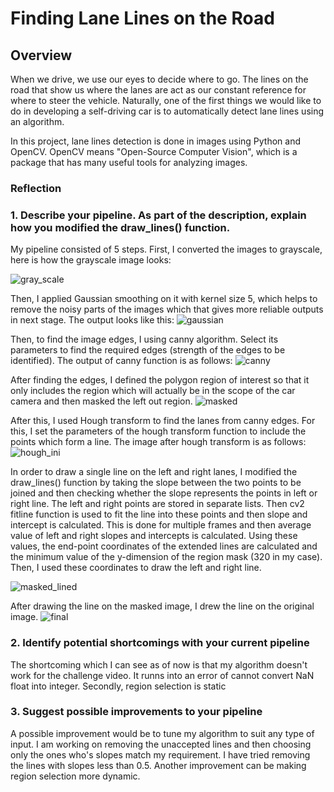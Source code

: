 # **Finding Lane Lines on the Road**

## Overview

When we drive, we use our eyes to decide where to go. The lines on the road that show us where the lanes are act as our constant reference for where to steer the vehicle. Naturally, one of the first things we would like to do in developing a self-driving car is to automatically detect lane lines using an algorithm.

In this project, lane lines detection is done in images using Python and OpenCV. OpenCV means "Open-Source Computer Vision", which is a package that has many useful tools for analyzing images.

### Reflection

### 1. Describe your pipeline. As part of the description, explain how you modified the draw_lines() function.

My pipeline consisted of 5 steps. First, I converted the images to grayscale, here is how the grayscale image looks:

![gray_scale](https://user-images.githubusercontent.com/20146538/30404133-ea4f6e82-9899-11e7-825c-66303ff8f960.png)

Then, I applied Gaussian smoothing on it with kernel size 5, which helps to remove the noisy parts of the images which that gives more reliable outputs in next stage. The output looks like this:
![gaussian](https://user-images.githubusercontent.com/20146538/30404180-3ed51b78-989a-11e7-8b9f-a4b1f0361a46.png)

Then, to find the image edges, I using canny algorithm. Select its parameters to find the required edges (strength of the edges to be identified). The output of canny function is as follows:
![canny](https://user-images.githubusercontent.com/20146538/30404359-3ba8090a-989b-11e7-9e2c-b6b3706b4ff9.png)

After finding the edges, I defined the polygon region of interest so that it only includes the region which will actually be in the scope of the car camera and then masked the left out region. 
![masked](https://user-images.githubusercontent.com/20146538/30404427-7f6c8eb8-989b-11e7-886c-f10d7c823567.png)

After this, I used Hough transform to find the lanes from canny edges. For this, I set the parameters of the hough transform function to include the points which form a line. The image after hough transform is as follows:
![hough_ini](https://user-images.githubusercontent.com/20146538/30404595-3e3565cc-989c-11e7-9bc9-62abfd797121.png)

In order to draw a single line on the left and right lanes, I modified the draw_lines() function by taking the slope between the two points to be joined and then checking whether the slope represents the points in left or right line. The left and right points are stored in separate lists. Then cv2 fitline function is used to fit the line into these points and then slope and intercept is calculated. This is done for multiple frames and then average value of left and right slopes and intercepts is calculated. Using these values, the end-point coordinates of the extended lines are calculated and the minimum value of the y-dimension of the region mask (320 in my case). Then, I used these coordinates to draw the left and right line.

![masked_lined](https://user-images.githubusercontent.com/20146538/30404837-7ffc434e-989d-11e7-976b-f82669b496c2.png)

After drawing the line on the masked image, I drew the line on the original image.
![final](https://user-images.githubusercontent.com/20146538/30404872-aeccd076-989d-11e7-8d5c-064fc8bd7087.png)

### 2. Identify potential shortcomings with your current pipeline
The shortcoming which I can see as of now is that my algorithm doesn't work for the challenge video. It runns into an error of cannot convert NaN float into integer.
Secondly, region selection is static

### 3. Suggest possible improvements to your pipeline

A possible improvement would be to tune my algorithm to suit any type of input. I am working on removing the unaccepted lines and then choosing only the ones who's slopes match my requirement. I have tried removing the lines with slopes less than 0.5. 
Another improvement can be making region selection more dynamic.
